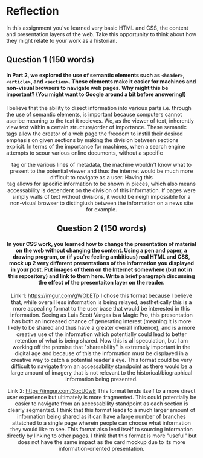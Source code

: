 # Reflection

In this assignment you've learned very basic HTML and CSS, the content and presentation layers of the web. Take this opportunity to think about how they might relate to your work as a historian. 

## Question 1 (150 words)
#### In Part 2, we explored the use of semantic elements such as `<header>`, `<article>`, and `<section>`. These elements make it easier for machines and non-visual browsers to navigate web pages. Why might this be important? (You might want to Google around a bit before answering!)
I believe that the ability to disect information into various parts i.e. through the use of semantic elements, is important because computers cannot ascribe meaning to the text it recieves. We, as the viewer of text, inherently view text within a certain structure/order of importance. These semantic tags allow the creator of a web page the freedom to instill their desired emphasis on given sections by making the division between sections explicit. In terms of the importance for machines, when a search engine attempts to scour various online documents, without a specific <header> tag or the various lines of metadata, the machine wouldn't know what to present to the potential viewer and thus the internet would be much more difficult to navigate as a user. Having this <header> tag allows for specific information to be shown in pieces, which also means accessability is dependent on the division of this information. If pages were simply walls of text without divisions, it would be neigh impossible for a non-visual browser to distingiush between the information on a news site for example.

## Question 2 (150 words)
#### In your CSS work, you learned how to change the presentation of material on the web without changing the content. Using a pen and paper, a drawing program, or (if you're feeling ambitious) real HTML and CSS, mock up 2 very different presentations of the information you displayed in your post. Put images of them on the Internet somewhere (but not in this repository) and link to them here. Write a brief paragraph discussing the effect of the presentaiton layer on the reader.
Link 1: https://imgur.com/gWObETp 
I chose this format because I believe that, while overall less information is being relayed, aesthetically this is a more appealing format to the user base that would be interested in this information. Seeing as Luis Scott Vargas is a Magic Pro, this presentation has both an increased chance of generating interest (meaning it is more likely to be shared and thus have a greater overall influence), and is a more creative use of the information which potentially could lead to better retention of what is being shared. Now this is all speculation, but I am working off the premise that "shareability" is extremely important in the digital age and because of this the information must be displayed in a creative way to catch a potential reader's eye. This format could be very difficult to navigate from an accessability standpoint as there would be a large amount of imagery that is not relevant to the historical/biographical information being presented.

Link 2: https://imgur.com/3ocU0wE
This format lends itself to a more direct user experience but ultimately is more fragmented. This could potentially be easier to navigate from an accessability standpoint as each section is clearly segmented. I think that this format leads to a much larger amount of information being shared as it can have a large number of branches attatched to a single page wherein people can choose what information they would like to see. This format also lend itself to sourcing information directly by linking to other pages. I think that this format is more "useful" but does not have the same impact as the card mockup due to its more information-oriented presentation.
